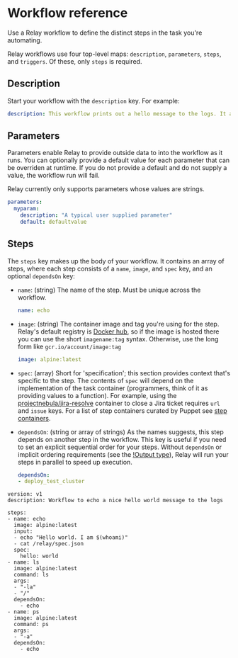 # Workflow reference

Use a Relay workflow to define the distinct steps in the task you're automating.

Relay workflows use four top-level maps: `description`, `parameters`, `steps`, and `triggers`. Of these, only `steps` is required.

## Description

Start your workflow with the `description` key. For example:

```yaml
description: This workflow prints out a hello message to the logs. It also runs some simple terminal commands and prints their results to the logs.
```

## Parameters

Parameters enable Relay to provide outside data to into the workflow as it runs. You can optionally provide a default value for each parameter that can be overriden at runtime. If you do not provide a default and do not supply a value, the workflow run will fail.

Relay currently only supports parameters whose values are strings.

```yaml
parameters:
  myparam:
    description: "A typical user supplied parameter"
    default: defaultvalue
```

## Steps

The `steps` key makes up the body of your workflow. It contains an array of steps, where each step consists of a `name`, `image`, and `spec` key, and an optional `dependsOn` key:

-   `name`: (string) The name of the step. Must be unique across the workflow.

    ```yaml
    name: echo
    ```

-   `image`: (string) The container image and tag you're using for the step. Relay's default registry is [Docker hub](https://hub.docker.com), so if the image is hosted there you can use the short `imagename:tag` syntax. Otherwise, use the long form like `gcr.io/account/image:tag`

    ```yaml
    image: alpine:latest
    ```

-   `spec`: (array) Short for 'specification'; this section provides context that's specific to the step. The contents of `spec` will depend on the implementation of the task container (programmers, think of it as providing values to a function). For example, using the [projectnebula/jira-resolve](https://hub.docker.com/r/projectnebula/jira-resolve) container to close a Jira ticket requires `url` and `issue` keys. For a list of step containers curated by Puppet see [step containers](../step-specifications.md).

-   `dependsOn`: \(string or array of strings\) As the names suggests, this  step depends on another step in the workflow. This key is useful if you need to set an explicit sequential order for your steps. Without `dependsOn` or implicit ordering requirements (see the [!Output type](reference/relay-types.md)), Relay will run your steps in parallel to speed up execution.

    ```yaml
    dependsOn:
    - deploy_test_cluster
    ```


```
version: v1
description: Workflow to echo a nice hello world message to the logs

steps:
- name: echo
  image: alpine:latest
  input:
  - echo "Hello world. I am $(whoami)"
  - cat /relay/spec.json
  spec:
    hello: world
- name: ls
  image: alpine:latest
  command: ls
  args:
  - "-la"
  - "/"
  dependsOn:
    - echo
- name: ps
  image: alpine:latest
  command: ps
  args:
  - "-a"
  dependsOn:
    - echo
```


